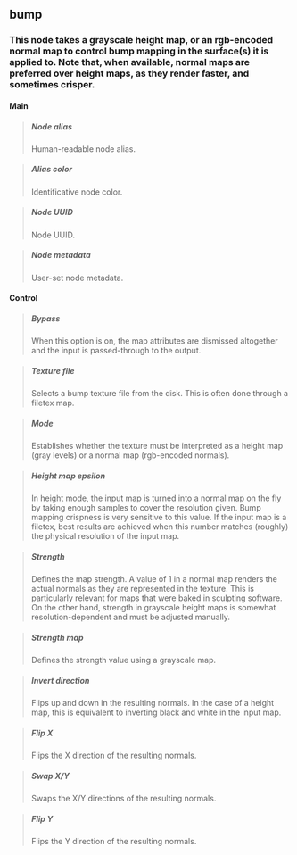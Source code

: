 ## **bump**

### This node takes a grayscale height map, or an rgb-encoded normal map to control bump mapping in the surface(s) it is applied to. Note that, when available, normal maps are preferred over height maps, as they render faster, and sometimes crisper.
#### Main

> ##### Node alias
> Human-readable node alias. 

> ##### Alias color
> Identificative node color. 

> ##### Node UUID
> Node UUID. 

> ##### Node metadata
> User-set node metadata. 

#### Control

> ##### Bypass
> When this option is on, the map attributes are dismissed altogether and the input is passed-through to the output. 

> ##### Texture file
> Selects a bump texture file from the disk. This is often done through a filetex map. 

> ##### Mode
> Establishes whether the texture must be interpreted as a height map (gray levels) or a normal map (rgb-encoded normals). 

> ##### Height map epsilon
> In height mode, the input map is turned into a normal map on the fly by taking enough samples to cover the resolution given. Bump mapping crispness is very sensitive to this value. If the input map is a filetex, best results are achieved when this number matches (roughly) the physical resolution of the input map. 

> ##### Strength
> Defines the map strength. A value of 1 in a normal map renders the actual normals as they are represented in the texture. This is particularly relevant for maps that were baked in sculpting software. On the other hand, strength in grayscale height maps is somewhat resolution-dependent and must be adjusted manually. 

> ##### Strength map
> Defines the strength value using a grayscale map. 

> ##### Invert direction
> Flips up and down in the resulting normals. In the case of a height map, this is equivalent to inverting black and white in the input map. 

> ##### Flip X
> Flips the X direction of the resulting normals. 

> ##### Swap X/Y
> Swaps the X/Y directions of the resulting normals. 

> ##### Flip Y
> Flips the Y direction of the resulting normals. 


